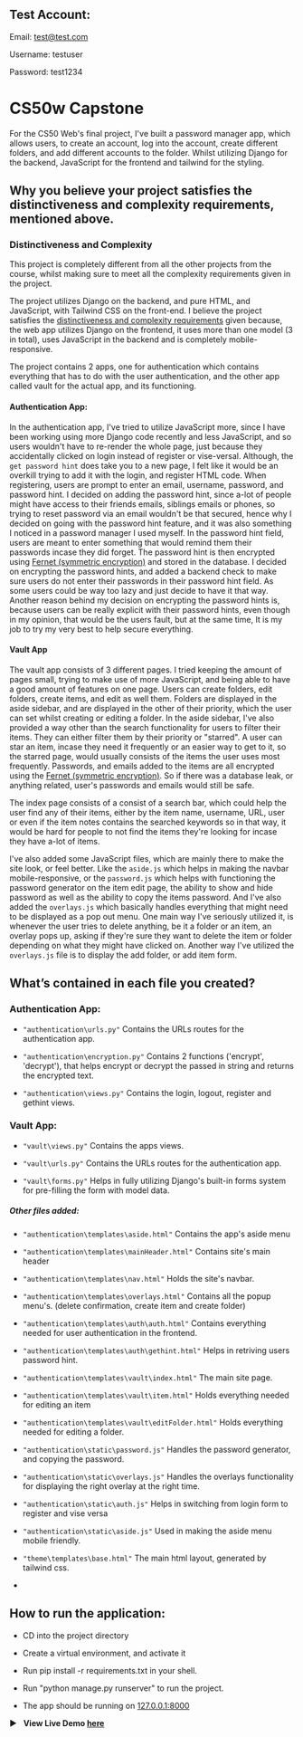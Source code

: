 
##  Test Account:

Email: test@test.com

Username: testuser

Password: test1234

  

#  CS50w Capstone

For the CS50 Web's final project, I've built a password manager app, which allows users, to create an account, log into the account, create different folders, and add different accounts to the folder. Whilst utilizing Django for the backend, JavaScript for the frontend and tailwind for the styling.

  

##  Why you believe your project satisfies the distinctiveness and complexity requirements, mentioned above.

###  Distinctiveness and Complexity

This project is completely different from all the other projects from the course, whilst making sure to meet all the complexity requirements given in the project.  

The project utilizes Django on the backend, and pure HTML, and JavaScript, with Tailwind CSS on the front-end. I believe the project satisfies the [distinctiveness and complexity requirements]((https://cs50.harvard.edu/web/2020/projects/final/capstone/#requirements)  ) given because, the web app utilizes Django on the frontend, it uses more than one model (3 in total), uses JavaScript in the backend and is completely mobile-responsive.

The project contains 2 apps, one for authentication which contains everything that has to do with the user authentication, and the other app called vault for the actual app, and its functioning.

#### Authentication App:
In the authentication app, I've tried to utilize JavaScript more, since I have been working using more Django code recently and less JavaScript, and so users wouldn't have to re-render the whole page, just because they accidentally clicked on login instead of register or vise-versal. Although, the `get password hint` does take you to a new page, I felt like it would be an overkill trying to add it with the login, and register HTML code. 
When registering, users are prompt to enter an email, username, password, and password hint. I decided on adding the password hint, since a-lot of people might have access to their friends emails, siblings emails or phones, so trying to reset password via an email wouldn't be that secured, hence why I decided on going with the password hint feature, and it was also something I noticed in a password manager I used myself. 
In the password hint field, users are meant to enter something that would remind them their passwords incase they did forget. The password hint is then encrypted using [Fernet (symmetric encryption)](https://cryptography.io/en/latest/fernet/#fernet-symmetric-encryption") and stored in the database. I decided on encrypting the password hints, and added a backend check to make sure users do not enter their passwords in their password hint field. As some users could be way too lazy and just decide to have it that way. Another reason behind my decision on encrypting the password hints is, because users can be really explicit with their password hints, even though in my opinion, that would be the users fault, but at the same time, It is my job to try my very best to help secure everything.

#### Vault App
The vault app consists of 3 different pages. I tried keeping the amount of pages small, trying to make use of more JavaScript, and being able to have a good amount of features on one page. 
Users can create folders, edit folders, create items, and edit as well them. Folders are displayed in the aside sidebar, and are displayed in the other of their priority, which the user can set whilst creating or editing a folder. In the aside sidebar, I've also provided a way other than the search functionality for users to filter their items. They can either filter them by their priority or "starred". A user can star an item, incase they need it frequently or an easier way to get to it, so the starred page, would usually consists of the items the user uses most frequently. Passwords, and emails added to the items are all encrypted using the [Fernet (symmetric encryption)](https://cryptography.io/en/latest/fernet/#fernet-symmetric-encryption"). So if there was a database leak, or anything related, user's passwords and emails would still be safe.

The index page consists of a consist of a search bar, which could help the user find any of their items, either by the item name, username, URL, user or even if the item notes contains the searched keywords so in that way, it would be hard for people to not find the items they're looking for incase they have a-lot of items.
 
I've also added some JavaScript files, which are mainly there to make the site look, or feel better. Like the `aside.js` which helps in making the navbar mobile-responsive, or the `password.js` which helps with functioning the password generator on the item edit page, the ability to show and hide password as well as the ability to copy the items password. And I've also added the `overlays.js` which basically handles everything that might need to be displayed as a pop out menu. One main way I've seriously utilized it, is whenever the user tries to delete anything, be it a folder or an item, an overlay pops up, asking if they're sure they want to delete the item or folder depending on what they might have clicked on. Another way I've utilized the `overlays.js` file is to display the add folder, or  add item form. 


##  What’s contained in each file you created?

###  Authentication App:

*  `"authentication\urls.py"` Contains the URLs routes for the authentication app.

*  `"authentication\encryption.py"` Contains 2 functions ('encrypt', 'decrypt'), that helps encrypt or decrypt the passed in string and returns the encrypted text.

*  `"authentication\views.py"` Contains the login, logout, register and gethint views.

  

###  Vault App:

*  `"vault\views.py"` Contains the apps views.

*  `"vault\urls.py"` Contains the URLs routes for the authentication app.

*  `"vault\forms.py"` Helps in fully utilizing Django's built-in forms system for pre-filling the form with model data.

  

#####  Other files added:

*  `"authentication\templates\aside.html"` Contains the app's aside menu

*  `"authentication\templates\mainHeader.html"` Contains site's main header

*  `"authentication\templates\nav.html"` Holds the site's navbar.

*  `"authentication\templates\overlays.html"` Contains all the popup menu's. (delete confirmation, create item and create folder)

*  `"authentication\templates\auth\auth.html"` Contains everything needed for user authentication in the frontend.

*  `"authentication\templates\auth\gethint.html"` Helps in retriving users password hint.

*  `"authentication\templates\vault\index.html"` The main site page.

*  `"authentication\templates\vault\item.html"` Holds everything needed for editing an item

*  `"authentication\templates\vault\editFolder.html"` Holds everything needed for editing a folder.

*  `"authentication\static\password.js"` Handles the password generator, and copying the password.

*  `"authentication\static\overlays.js"` Handles the overlays functionality for displaying the right overlay at the right time.

*  `"authentication\static\auth.js"` Helps in switching from login form to register and vise versa

*  `"authentication\static\aside.js"` Used in making the aside menu mobile friendly.

  

*  `"theme\templates\base.html"` The main html layout, generated by tailwind css.
*   

##  How to run the application:

* CD into the project directory

* Create a virtual environment, and activate it

* Run pip install -r requirements.txt in your shell.

* Run "python manage.py runserver" to run the project.

* The app should be running on [127.0.0.1:8000](127.0.0.1:8000)

  
  

:arrow_forward: &nbsp;  **View Live Demo [here](https://youtu.be/N07PgXOyiP4)**
